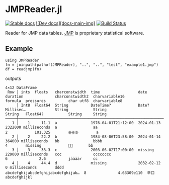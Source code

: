 # JMPReader.jl

[![Stable docs][docs-stable-img]][docs-stable-url]
[![Dev docs][docs-main-img]][docs-dev-url]
[![Build Status][ci-img]][ci]

Reader for JMP data tables.  [JMP](https://en.wikipedia.org/wiki/JMP_(statistical_software)) is proprietary statistical software.

## Example
```
using JMPReader
fn = joinpath(pathof(JMPReader), "..", "..", "test", "example1.jmp")
df = readjmp(fn)
```
outputs
```
4×12 DataFrame
 Row │ ints  floats   charconstwidth  time                 date        duration              charconstwidth2  charvariable16                     formula  pressures          char utf8  charvariable8
     │ Int8  Float64  String          DateTime?            Date?       Millisec…             String           String                             String   Float64?           String     String
─────┼────────────────────────────────────────────────────────────────────────────────────────────────────────────────────────────────────────────────────────────────────────────────────────────────
   1 │    1     11.1  a               1976-04-01T21:12:00  2024-01-13  2322000 milliseconds  a                aa                                 2            101.325        ꙮꙮꙮ        a
   2 │    2     22.2  b               1984-08-06T23:58:00  2024-01-14  364000 milliseconds   bb               bbbb                               4        missing            🚴💨       bb
   3 │    3     33.3  c               2003-06-02T17:00:00  missing     229000 milliseconds   ccc              cccccccc                           6              2.6          jäääär     cc
   4 │    4     44.4  d               missing              2032-02-12  0 milliseconds        dddd             abcdefghijabcdefghijabcdefghijab…  8              4.63309e110  辛口       abcdefghijkl
```

[docs-stable-url]: https://jaakkor2.github.io/JMPReader.jl/stable/
[docs-stable-img]: https://img.shields.io/badge/Docs-Stable-lightgrey.svg
[docs-dev-url]: https://jaakkor2.github.io/JMPReader.jl/dev/
[docs-dev-img]: https://img.shields.io/badge/Docs-Dev-blue.svg
[ci]: https://github.com/jaakkor2/JMPReader.jl/actions?query=workflows/CI
[ci-img]: https://github.com/jaakkor2/JMPReader.jl/workflows/CI/badge.svg